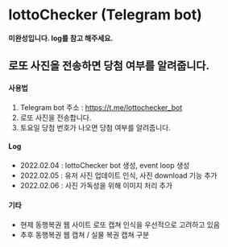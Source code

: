 # lottoChecker (Telegram bot)

**미완성입니다. log를 참고 해주세요.**

## 로또 사진을 전송하면 당첨 여부를 알려줍니다.

#### 사용법
1. Telegram bot 주소 : https://t.me/lottochecker_bot
2. 로또 사진을 전송합니다.
3. 토요일 당첨 번호가 나오면 당첨 여부를 알려줍니다.

#### Log
- 2022.02.04 : lottoChecker bot 생성, event loop 생성
- 2022.02.05 : 유저 사진 업데이트 인식, 사진 download 기능 추가
- 2022.02.06 : 사진 가독성을 위해 이미지 처리 추가

#### 기타
- 현제 동행복권 웹 사이트 로또 캡쳐 인식을 우선적으로 고려하고 있음
- 추후 동행복권 웹 캡쳐 / 실물 복권 캡쳐 구분 
